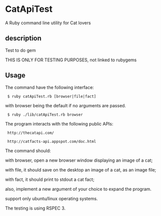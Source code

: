 # CatApiTest

A Ruby command line utility for Cat lovers

## description

Test to do gem

THIS IS ONLY FOR TESTING PURPOSES, not linked to rubygems
    

## Usage

The command  have the following interface:

     $ ruby catApiTest.rb [browser|file|fact]

with browser being the default if no arguments are passed.

     $ ruby ./lib/catApiTest.rb browser

The program  interacts with the following public APIs:

     http://thecatapi.com/

     http://catfacts-api.appspot.com/doc.html

The command should:

with browser, open a new browser window displaying an image of a cat;

with file, it should save on the desktop an image of a cat, as an image file;

with fact, it should print to stdout a cat fact;

also, implement a new argument of your choice to expand the program.

support only ubuntu/linux operating systems.

The testing is using RSPEC 3.
